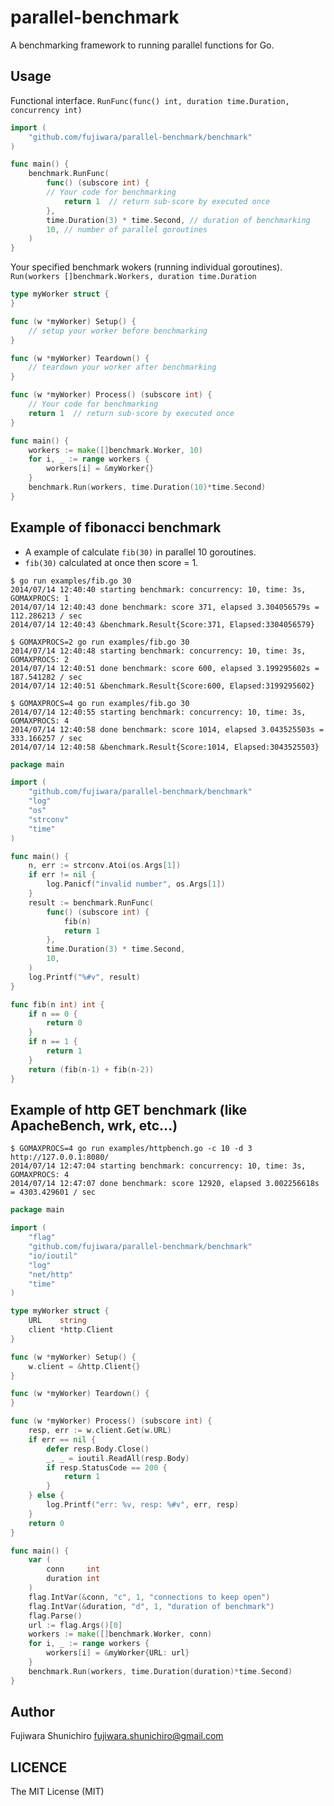 parallel-benchmark
=============

A benchmarking framework to running parallel functions for Go.

Usage
-----

Functional interface.
`RunFunc(func() int, duration time.Duration, concurrency int)`

```go
import (
	"github.com/fujiwara/parallel-benchmark/benchmark"
)

func main() {
	benchmark.RunFunc(
		func() (subscore int) {
		// Your code for benchmarking
			return 1  // return sub-score by executed once
		},
		time.Duration(3) * time.Second, // duration of benchmarking
		10, // number of parallel goroutines
	)
}
```

Your specified benchmark wokers (running individual goroutines).
`Run(workers []benchmark.Workers, duration time.Duration`

```go
type myWorker struct {
}

func (w *myWorker) Setup() {
	// setup your worker before benchmarking
}

func (w *myWorker) Teardown() {
	// teardown your worker after benchmarking
}

func (w *myWorker) Process() (subscore int) {
	// Your code for benchmarking
	return 1  // return sub-score by executed once
}

func main() {
	workers := make([]benchmark.Worker, 10)
	for i, _ := range workers {
		workers[i] = &myWorker{}
	}
	benchmark.Run(workers, time.Duration(10)*time.Second)
}
```

Example of fibonacci benchmark
------

* A example of calculate `fib(30)` in parallel 10 goroutines.
* `fib(30)` calculated at once then score = 1.

```
$ go run examples/fib.go 30
2014/07/14 12:40:40 starting benchmark: concurrency: 10, time: 3s, GOMAXPROCS: 1
2014/07/14 12:40:43 done benchmark: score 371, elapsed 3.304056579s = 112.286213 / sec
2014/07/14 12:40:43 &benchmark.Result{Score:371, Elapsed:3304056579}

$ GOMAXPROCS=2 go run examples/fib.go 30
2014/07/14 12:40:48 starting benchmark: concurrency: 10, time: 3s, GOMAXPROCS: 2
2014/07/14 12:40:51 done benchmark: score 600, elapsed 3.199295602s = 187.541282 / sec
2014/07/14 12:40:51 &benchmark.Result{Score:600, Elapsed:3199295602}

$ GOMAXPROCS=4 go run examples/fib.go 30
2014/07/14 12:40:55 starting benchmark: concurrency: 10, time: 3s, GOMAXPROCS: 4
2014/07/14 12:40:58 done benchmark: score 1014, elapsed 3.043525503s = 333.166257 / sec
2014/07/14 12:40:58 &benchmark.Result{Score:1014, Elapsed:3043525503}
```

```go
package main

import (
	"github.com/fujiwara/parallel-benchmark/benchmark"
	"log"
	"os"
	"strconv"
	"time"
)

func main() {
	n, err := strconv.Atoi(os.Args[1])
	if err != nil {
		log.Panicf("invalid number", os.Args[1])
	}
	result := benchmark.RunFunc(
		func() (subscore int) {
			fib(n)
			return 1
		},
		time.Duration(3) * time.Second,
		10,
	)
	log.Printf("%#v", result)
}

func fib(n int) int {
	if n == 0 {
		return 0
	}
	if n == 1 {
		return 1
	}
	return (fib(n-1) + fib(n-2))
}
```

Example of http GET benchmark (like ApacheBench, wrk, etc...)
------

```
$ GOMAXPROCS=4 go run examples/httpbench.go -c 10 -d 3 http://127.0.0.1:8080/
2014/07/14 12:47:04 starting benchmark: concurrency: 10, time: 3s, GOMAXPROCS: 4
2014/07/14 12:47:07 done benchmark: score 12920, elapsed 3.002256618s = 4303.429601 / sec
```

```go
package main

import (
	"flag"
	"github.com/fujiwara/parallel-benchmark/benchmark"
	"io/ioutil"
	"log"
	"net/http"
	"time"
)

type myWorker struct {
	URL    string
	client *http.Client
}

func (w *myWorker) Setup() {
	w.client = &http.Client{}
}

func (w *myWorker) Teardown() {
}

func (w *myWorker) Process() (subscore int) {
	resp, err := w.client.Get(w.URL)
	if err == nil {
		defer resp.Body.Close()
		_, _ = ioutil.ReadAll(resp.Body)
		if resp.StatusCode == 200 {
			return 1
		}
	} else {
		log.Printf("err: %v, resp: %#v", err, resp)
	}
	return 0
}

func main() {
	var (
		conn     int
		duration int
	)
	flag.IntVar(&conn, "c", 1, "connections to keep open")
	flag.IntVar(&duration, "d", 1, "duration of benchmark")
	flag.Parse()
	url := flag.Args()[0]
	workers := make([]benchmark.Worker, conn)
	for i, _ := range workers {
		workers[i] = &myWorker{URL: url}
	}
	benchmark.Run(workers, time.Duration(duration)*time.Second)
}
```

Author
------

Fujiwara Shunichiro <fujiwara.shunichiro@gmail.com>

LICENCE
-------

The MIT License (MIT)


